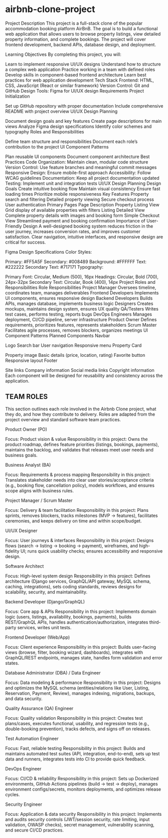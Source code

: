 # airbnb-clone-project

Project Description
This project is a full-stack clone of the popular accommodation booking platform AirBnB. The goal is to build a functional web application that allows users to browse property listings, view detailed property information, and complete bookings. The project will cover frontend development, backend APIs, database design, and deployment.

Learning Objectives
By completing this project, you will:

Learn to implement responsive UI/UX designs
Understand how to structure a complex web application
Practice working in a team with defined roles
Develop skills in component-based frontend architecture
Learn best practices for web application development
Tech Stack
Frontend: HTML, CSS, JavaScript (React or similar framework)
Version Control: Git and GitHub
Design Tools: Figma for UI/UX design
Requirements
Project Initialization

Set up GitHub repository with proper documentation
Include comprehensive README with project overview
UI/UX Design Planning

Document design goals and key features
Create page descriptions for main views
Analyze Figma design specifications
Identify color schemes and typography
Roles and Responsibilities

Define team structure and responsibilities
Document each role’s contribution to the project
UI Component Patterns

Plan reusable UI components
Document component architecture
Best Practices
Code Organization: Maintain clean, modular code structure
Version Control: Use feature branches and meaningful commit messages
Responsive Design: Ensure mobile-first approach
Accessibility: Follow WCAG guidelines
Documentation: Keep all project documentation updated
Testing: Implement unit and integration tests
UI/UX Design Planning
Design Goals
Create intuitive booking flow
Maintain visual consistency
Ensure fast loading times
Prioritize mobile responsiveness
Key Features
Property search and filtering
Detailed property viewing
Secure checkout process
User authentication
Primary Pages
Page	Description
Property Listing View	Grid display of available properties with filters
Listing Detailed View	Complete property details with images and booking form
Simple Checkout View	Streamlined payment and booking confirmation
Importance of User-Friendly Design
A well-designed booking system reduces friction in the user journey, increases conversion rates, and improves customer satisfaction. Clear navigation, intuitive interfaces, and responsive design are critical for success.

Figma Design Specifications
Color Styles:

Primary: #FF5A5F
Secondary: #008489
Background: #FFFFFF
Text: #222222
Secondary Text: #717171
Typography:

Primary Font: Circular, Medium (500), 16px
Headings: Circular, Bold (700), 24px-32px
Secondary Text: Circular, Book (400), 14px
Project Roles and Responsibilities
Role	Responsibilities
Project Manager	Oversees timeline, coordinates team, manages deliverables
Frontend Developers	Implements UI components, ensures responsive design
Backend Developers	Builds APIs, manages database, implements business logic
Designers	Creates mockups, maintains design system, ensures UX quality
QA/Testers	Writes test cases, performs testing, reports bugs
DevOps Engineers	Manages deployment, CI/CD pipeline, server infrastructure
Product Owner	Defines requirements, prioritizes features, represents stakeholders
Scrum Master	Facilitates agile processes, removes blockers, organizes meetings
UI Component Patterns
Planned Components
Navbar

Logo
Search bar
User navigation
Responsive menu
Property Card

Property image
Basic details (price, location, rating)
Favorite button
Responsive layout
Footer

Site links
Company information
Social media links
Copyright information
Each component will be designed for reusability and consistency across the application.

## TEAM ROLES

This section outlines each role involved in the Airbnb Clone project, what they do, and how they contribute to delivery. Roles are adapted from the project overview and standard software team practices.

Product Owner (PO)

Focus: Product vision & value
Responsibility in this project: Owns the product roadmap, defines feature priorities (listings, bookings, payments), maintains the backlog, and validates that releases meet user needs and business goals.

Business Analyst (BA)

Focus: Requirements & process mapping
Responsibility in this project: Translates stakeholder needs into clear user stories/acceptance criteria (e.g., booking flow, cancellation policy), models workflows, and ensures scope aligns with business rules.

Project Manager / Scrum Master

Focus: Delivery & team facilitation
Responsibility in this project: Plans sprints, removes blockers, tracks milestones (MVP → features), facilitates ceremonies, and keeps delivery on time and within scope/budget.

UI/UX Designer

Focus: User journeys & interfaces
Responsibility in this project: Designs flows (search → listing → booking → payment), wireframes, and high-fidelity UI; runs quick usability checks; ensures accessibility and responsive design.

Software Architect

Focus: High-level system design
Responsibility in this project: Defines architecture (Django services, GraphQL/API gateway, MySQL schema, caching, integrations), sets coding standards, reviews designs for scalability, security, and maintainability.

Backend Developer (Django/GraphQL)

Focus: Core app & APIs
Responsibility in this project: Implements domain logic (users, listings, availability, bookings, payments), builds REST/GraphQL APIs, handles authentication/authorization, integrates third-party services, writes unit tests.

Frontend Developer (Web/App)

Focus: Client experience
Responsibility in this project: Builds user-facing views (browse, filter, booking wizard, dashboards), integrates with GraphQL/REST endpoints, manages state, handles form validation and error states.

Database Administrator (DBA) / Data Engineer

Focus: Data modeling & performance
Responsibility in this project: Designs and optimizes the MySQL schema (entities/relations like User, Listing, Reservation, Payment, Review), manages indexing, migrations, backups, and data security.

Quality Assurance (QA) Engineer

Focus: Quality validation
Responsibility in this project: Creates test plans/cases, executes functional, usability, and regression tests (e.g., double-booking prevention), tracks defects, and signs off on releases.

Test Automation Engineer

Focus: Fast, reliable testing
Responsibility in this project: Builds and maintains automated test suites (API, integration, end-to-end), sets up test data and runners, integrates tests into CI to provide quick feedback.

DevOps Engineer

Focus: CI/CD & reliability
Responsibility in this project: Sets up Dockerized environments, GitHub Actions pipelines (build → test → deploy), manages environment configs/secrets, monitors deployments, and optimizes release cycles.

Security Engineer

Focus: Application & data security
Responsibility in this project: Implements and audits security controls (JWT/session security, rate limiting, input validation, OWASP checks), secret management, vulnerability scanning, and secure CI/CD practices.

